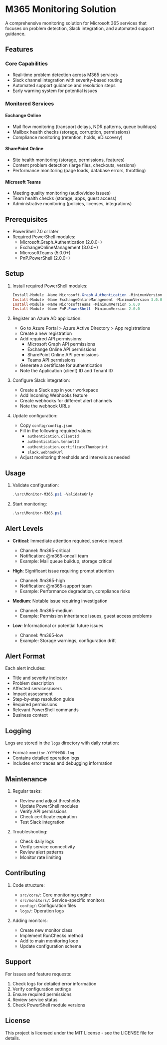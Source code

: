 # M365 Monitoring Solution

A comprehensive monitoring solution for Microsoft 365 services that focuses on problem detection, Slack integration, and automated support guidance.

## Features

### Core Capabilities
- Real-time problem detection across M365 services
- Slack channel integration with severity-based routing
- Automated support guidance and resolution steps
- Early warning system for potential issues

### Monitored Services

#### Exchange Online
- Mail flow monitoring (transport delays, NDR patterns, queue buildups)
- Mailbox health checks (storage, corruption, permissions)
- Compliance monitoring (retention, holds, eDiscovery)

#### SharePoint Online
- Site health monitoring (storage, permissions, features)
- Content problem detection (large files, checkouts, versions)
- Performance monitoring (page loads, database errors, throttling)

#### Microsoft Teams
- Meeting quality monitoring (audio/video issues)
- Team health checks (storage, apps, guest access)
- Administrative monitoring (policies, licenses, integrations)

## Prerequisites

- PowerShell 7.0 or later
- Required PowerShell modules:
  - Microsoft.Graph.Authentication (2.0.0+)
  - ExchangeOnlineManagement (3.0.0+)
  - MicrosoftTeams (5.0.0+)
  - PnP.PowerShell (2.0.0+)

## Setup

1. Install required PowerShell modules:
   ```powershell
   Install-Module -Name Microsoft.Graph.Authentication -MinimumVersion 2.0.0
   Install-Module -Name ExchangeOnlineManagement -MinimumVersion 3.0.0
   Install-Module -Name MicrosoftTeams -MinimumVersion 5.0.0
   Install-Module -Name PnP.PowerShell -MinimumVersion 2.0.0
   ```

2. Register an Azure AD application:
   - Go to Azure Portal > Azure Active Directory > App registrations
   - Create a new registration
   - Add required API permissions:
     - Microsoft Graph API permissions
     - Exchange Online API permissions
     - SharePoint Online API permissions
     - Teams API permissions
   - Generate a certificate for authentication
   - Note the Application (client) ID and Tenant ID

3. Configure Slack integration:
   - Create a Slack app in your workspace
   - Add Incoming Webhooks feature
   - Create webhooks for different alert channels
   - Note the webhook URLs

4. Update configuration:
   - Copy `config/config.json`
   - Fill in the following required values:
     - `authentication.clientId`
     - `authentication.tenantId`
     - `authentication.certificateThumbprint`
     - `slack.webhookUrl`
   - Adjust monitoring thresholds and intervals as needed

## Usage

1. Validate configuration:
   ```powershell
   .\src\Monitor-M365.ps1 -ValidateOnly
   ```

2. Start monitoring:
   ```powershell
   .\src\Monitor-M365.ps1
   ```

## Alert Levels

- **Critical**: Immediate attention required, service impact
  - Channel: #m365-critical
  - Notification: @m365-oncall team
  - Example: Mail queue buildup, storage critical

- **High**: Significant issue requiring prompt attention
  - Channel: #m365-high
  - Notification: @m365-support team
  - Example: Performance degradation, compliance risks

- **Medium**: Notable issue requiring investigation
  - Channel: #m365-medium
  - Example: Permission inheritance issues, guest access problems

- **Low**: Informational or potential future issues
  - Channel: #m365-low
  - Example: Storage warnings, configuration drift

## Alert Format

Each alert includes:
- Title and severity indicator
- Problem description
- Affected services/users
- Impact assessment
- Step-by-step resolution guide
- Required permissions
- Relevant PowerShell commands
- Business context

## Logging

Logs are stored in the `logs` directory with daily rotation:
- Format: `monitor-YYYYMMDD.log`
- Contains detailed operation logs
- Includes error traces and debugging information

## Maintenance

1. Regular tasks:
   - Review and adjust thresholds
   - Update PowerShell modules
   - Verify API permissions
   - Check certificate expiration
   - Test Slack integration

2. Troubleshooting:
   - Check daily logs
   - Verify service connectivity
   - Review alert patterns
   - Monitor rate limiting

## Contributing

1. Code structure:
   - `src/core/`: Core monitoring engine
   - `src/monitors/`: Service-specific monitors
   - `config/`: Configuration files
   - `logs/`: Operation logs

2. Adding monitors:
   - Create new monitor class
   - Implement RunChecks method
   - Add to main monitoring loop
   - Update configuration schema

## Support

For issues and feature requests:
1. Check logs for detailed error information
2. Verify configuration settings
3. Ensure required permissions
4. Review service status
5. Check PowerShell module versions

## License

This project is licensed under the MIT License - see the LICENSE file for details.
